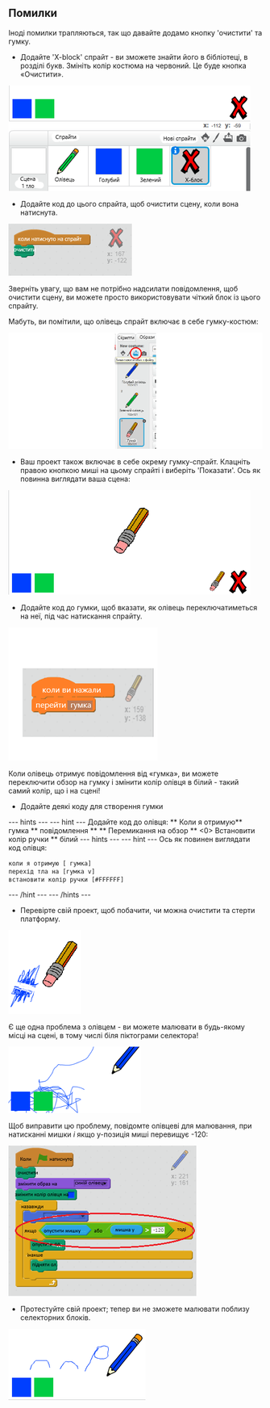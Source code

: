 ## Помилки

Іноді помилки трапляються, так що давайте додамо кнопку 'очистити' та гумку.

+ Додайте 'X-block' спрайт - ви зможете знайти його в бібліотеці, в розділі букв. Змініть колір костюма на червоний. Це буде кнопка «Очистити».

![скріншот](images/paint-x.png)

+ Додайте код до цього спрайта, щоб очистити сцену, коли вона натиснута.

![Очистити сцену](images/clear-stage.png)

Зверніть увагу, що вам не потрібно надсилати повідомлення, щоб очистити сцену, ви можете просто використовувати чіткий блок із цього спрайту.

Мабуть, ви помітили, що олівець спрайт включає в себе гумку-костюм:

![скріншот](images/paint-eraser-costume.png)

+ Ваш проект також включає в себе окрему гумку-спрайт. Клацніть правою кнопкою миші на цьому спрайті і виберіть 'Показати'. Ось як повинна виглядати ваша сцена:

![скріншот](images/paint-eraser-stage.png)

+ Додайте код до гумки, щоб вказати, як олівець переключатиметься на неї, під час натискання спрайту.

![Перехід на гумку](images/broadcast-eraser.png)

Коли олівець отримує повідомлення від «гумка», ви можете переключити обзор на гумку і змінити колір олівця в білий - такий самий колір, що і на сцені!

+ Додайте деякі коду для створення гумки

\--- hints \--- \--- hint \--- Додайте код до олівця: ** Коли я отримую** гумка ** повідомлення ** ** Перемикання на обзор ** <0> Встановити колір ручки ** білий \--- hints \--- \--- hint \--- Ось як повинен виглядати код олівця:</p> 

```blocks
коли я отримую [ гумка]
перехід тла на [гумка v]
встановити колір ручки [#FFFFFF]
```

\--- /hint \--- \--- /hints \---

+ Перевірте свій проект, щоб побачити, чи можна очистити та стерти платформу.

![скріншот](images/paint-erase-test.png)

Є ще одна проблема з олівцем - ви можете малювати в будь-якому місці на сцені, в тому числі біля піктограми селектора!

![скріншот](images/paint-draw-problem.png)

Щоб виправити цю проблему, повідомте олівцеві для малювання, при натисканні мишки *і* якщо y-позиція миші перевищує -120:

![скріншот](images/pencil-gt-code.png)

+ Протестуйте свій проект; тепер ви не зможете малювати поблизу селекторних блоків.

![скріншот](images/paint-fixed.png)